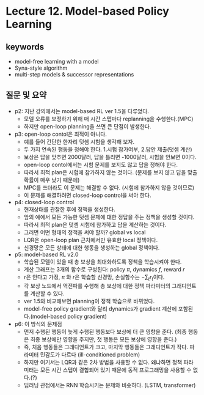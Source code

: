 # Lecture 12. Model-based Policy Learning

## keywords
- model-free learning with a model
- Syna-style algorithm
- multi-step models & successor representations


## 질문 및 요약
- p2: 지난 강의에서는 model-based RL ver 1.5을 다루었다.
  - 모델 오류를 보정하기 위해 매 시간 스텝마다 replanning을 수행한다.(MPC)
  - 하지만 open-loop planning을 쓰면 큰 단점이 발생한다.
- p3: open-loop contol은 최적이 아니다.
  - 예를 들어 간단한 한자리 덧셈 시험을 생각해 보자.
  - 두 가지 연속된 행동을 정해야 한다. 1.시험 참가여부, 2.답안 제출(덧셈 계산)
  - 보상은 답을 맞추면 2000달러, 답을 틀리면 -1000달러, 시험을 안보면 0이다.
  - open-loop contol에서는 시험 문제를 보지도 않고 답을 정해야 한다.
  - 따라서 최적 plan은 시험에 참가하지 않는 것이다. (문제를 보지 않고 답을 맞출 확률이 매우 낮기 때문에)
  - MPC를 쓰더라도 이 문제는 해결할 수 없다. (시험에 참가하지 않을 것이므로)
  - 이 문제를 해결하려면 closed-loop control을 써야 한다.
- p4: closed-loop control
  - 현재상태를 관찰한 후에 정책을 생성한다.
  - 앞의 예에서 모든 가능한 덧셈 문제에 대한 정답을 주는 정책을 생성할 것이다.
  - 따라서 최적 plan은 덧셈 시험에 참가하고 답을 계산하는 것이다.
  - 그러면 어떤 형태의 정책을 써야 할까? global vs local
  - LQR은 open-loop plan 근처에서만 유효한 local 정책이다.
  - 신경망은 모든 상태에 대한 행동을 생성하는 global 정책이다.
- p5: model-based RL v2.0  
  - 학습된 모델이 있을 때 총 보상을 최대화하도록 정책을 학습시켜야 한다.
  - 계산 그래프는 3개의 함수로 구성된다: policy $\pi$, dynamics $f$, reward $r$
  - $r$은 안다고 가정, $\pi$ 와 $r$은 학습할 신경망, 손실함수는 $-\sum_t r_t$이다.
  - 각 보상 노드에서 역전파를 수행해 총 보상에 대한 정책 파라미터의 그래디언트를 계산할 수 있다.
  - ver 1.5와 비교해보면 planning이 정책 학습으로 바뀌었다.
  - model-free policy gradient와 달리 dynamics가 gradient 계산에 포함된다.(model-based policy gradient)
- p6: 이 방식의 문제점
  - 먼저 수행된 행동이 늦게 수행된 행동보다 보상에 더 큰 영향을 준다. (최종 행동은 최종 보상에만 영향을 주지만, 첫 행동은 모든 보상에 영향을 준다.)
  - 즉, 처음 행동들은 그래디언트가 크고, 마지막 행동들은 그래디언트가 작다. 파라미터 민감도가 다르다 (ill-conditioned problem)
  - 하지만 여기서는 LQR과 같은 2차 방법을 사용할 수 없다.  왜냐하면 정책 파라미터는 모든 시간 스텝이 결합되어 있기 때문에 동적 프로그래밍을 사용할 수 없다.(?)
  - 딥러닝 관점에서는 RNN 학습시키는 문제와 비슷하다. (LSTM, transformer)  
  
